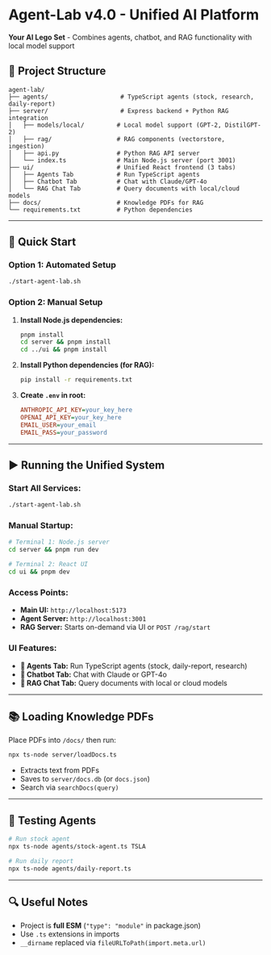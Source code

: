 # Agent-Lab v4.0 - Unified AI Platform

**Your AI Lego Set** - Combines agents, chatbot, and RAG functionality with local model support

## 🚀 Project Structure
```
agent-lab/
├── agents/                    # TypeScript agents (stock, research, daily-report)
├── server/                    # Express backend + Python RAG integration
│   ├── models/local/         # Local model support (GPT-2, DistilGPT-2)
│   ├── rag/                  # RAG components (vectorstore, ingestion)
│   ├── api.py                # Python RAG API server
│   └── index.ts              # Main Node.js server (port 3001)
├── ui/                       # Unified React frontend (3 tabs)
│   ├── Agents Tab            # Run TypeScript agents
│   ├── Chatbot Tab           # Chat with Claude/GPT-4o  
│   └── RAG Chat Tab          # Query documents with local/cloud models
├── docs/                     # Knowledge PDFs for RAG
└── requirements.txt          # Python dependencies
```

---

## 🔧 Quick Start

### Option 1: Automated Setup
```sh
./start-agent-lab.sh
```

### Option 2: Manual Setup

1. **Install Node.js dependencies:**
   ```sh
   pnpm install
   cd server && pnpm install
   cd ../ui && pnpm install
   ```

2. **Install Python dependencies (for RAG):**
   ```sh
   pip install -r requirements.txt
   ```

3. **Create `.env` in root:**
   ```ini
   ANTHROPIC_API_KEY=your_key_here
   OPENAI_API_KEY=your_key_here
   EMAIL_USER=your_email
   EMAIL_PASS=your_password
   ```

---

## ▶️ Running the Unified System

### Start All Services:
```sh
./start-agent-lab.sh
```

### Manual Startup:
```sh
# Terminal 1: Node.js server
cd server && pnpm run dev

# Terminal 2: React UI
cd ui && pnpm dev
```

### Access Points:
- **Main UI:** `http://localhost:5173`
- **Agent Server:** `http://localhost:3001`
- **RAG Server:** Starts on-demand via UI or `POST /rag/start`

### UI Features:
- **🤖 Agents Tab:** Run TypeScript agents (stock, daily-report, research)
- **💬 Chatbot Tab:** Chat with Claude or GPT-4o
- **🧠 RAG Chat Tab:** Query documents with local or cloud models

---

## 📚 Loading Knowledge PDFs
Place PDFs into `/docs/` then run:
```sh
npx ts-node server/loadDocs.ts
```

- Extracts text from PDFs
- Saves to `server/docs.db` (or `docs.json`)
- Search via `searchDocs(query)`

---

## 🧪 Testing Agents
```sh
# Run stock agent
npx ts-node agents/stock-agent.ts TSLA

# Run daily report
npx ts-node agents/daily-report.ts
```

---

## 🔍 Useful Notes
- Project is **full ESM** (`"type": "module"` in package.json)
- Use `.ts` extensions in imports
- `__dirname` replaced via `fileURLToPath(import.meta.url)`
